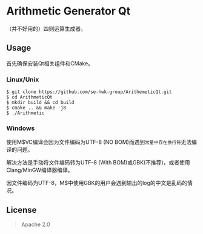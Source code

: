 # Arithmetic Generator Qt

（并不好用的）四则运算生成器。

## Usage

首先确保安装Qt相关组件和CMake。

### Linux/Unix

```
$ git clone https://github.com/se-hwk-group/ArithemeticQt.git
$ cd ArithmeticQt
$ mkdir build && cd build
$ cmake .. && make -j8
$ ./Arithmetic
```

### Windows

使用M$VC编译会因为文件编码为UTF-8 (NO BOM)而遇到`常量中存在换行符`无法编译的问题。

解决方法是手动将文件编码转为UTF-8 (With BOM)或GBK(不推荐)，或者使用Clang/MinGW编译器编译。

因文件编码为UTF-8，M$中使用GBK的用户会遇到输出的log的中文是乱码的情况。

## License

> Apache 2.0
